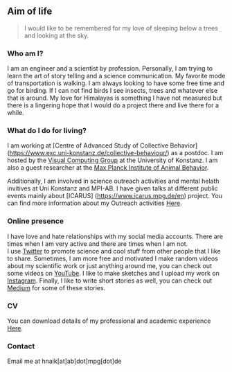 ## Aim of life 

> I would like to be remembered for my love of sleeping below a trees and looking at the sky.

### Who am I? 
I am an engineer and a scientist by profession. Personally, I am trying to learn the art of story telling and a science communication. My favorite mode of transportation is walking. I am always looking to have some free time and go for birding. If I can not find birds I see insects, trees and whatever else that is around. My love for Himalayas is something I have not measured but there is a lingering hope that I would do a project there and live there for a while. 

### What do I do for living? 
I am working at [Centre of Advanced Study of Collective Behavior] (https://www.exc.uni-konstanz.de/collective-behaviour/) as a postdoc. I am hosted by the [Visual Computing Group](https://www.cgmi.uni-konstanz.de/) at the University of Konstanz. I am also a guest researcher at the [Max Planck Institute of Animal Behavior](https://www.ab.mpg.de/). 

Additionally, I am involved in science outreach activities and mental helath invitives at Uni Konstanz and MPI-AB. I have given talks at different public events mainly about [ICARUS] (https://www.icarus.mpg.de/en) project. You can find more information about my Outreach activities [Here](/about/page).  

### Online presence 

I have love and hate relationships with my social media accounts. There are times when I am very active and there are times when I am not.  
I use [Twitter](https://twitter.com/hmnaik) to promote science and cool stuff from other people that I like to share. Sometimes, I am more free and motivated I make random videos about my scientific work or just anything around me, you can check out some videos on [YouTube](https://www.youtube.com/channel/UCFERZcpt3g0wQzTgtil1HIA?view_as=subscriber). I like to make sketches and I upload my work on [Instagram](https://www.instagram.com/walking_naik/?hl=en). Finally, I like to write short stories as well, you can check out [Medium](https://medium.com/@hemalnaik) for some of these stories. 

### CV

You can download details of my professional and academic experience [Here](/cv/Resume.pdf).

### Contact
Email me at hnaik[at]ab[dot]mpg[dot]de